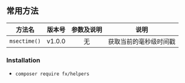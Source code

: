 ## 常用方法

| 方法名 | 版本号 | 参数及说明 | 说明 |
|:---:|:---:|:---:|:---:|
| `msectime()` | v1.0.0 | 无 | 获取当前的毫秒级时间戳 |

### Installation

- `composer require fx/helpers`